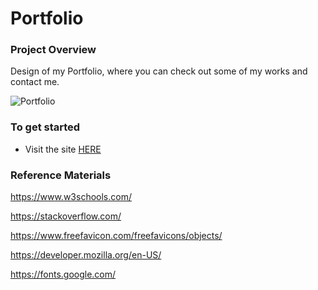 # Portfolio

### Project Overview
Design of my Portfolio, where you can check out some of my works and contact me.

![Portfolio](https://i.gyazo.com/433a1fcee458ace25f7f92f9898a1c4b.gif?_ga=2.29917497.788003300.1532977457-903438738.1525731710 "Portfolio")

### To get started
- Visit the site [HERE](http://perundesign.com/)

### Reference Materials

https://www.w3schools.com/

https://stackoverflow.com/

https://www.freefavicon.com/freefavicons/objects/

https://developer.mozilla.org/en-US/

https://fonts.google.com/
